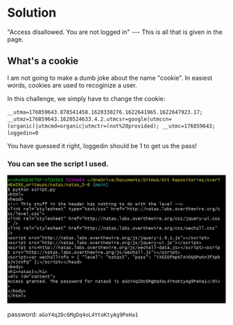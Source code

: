 # Solution

"Access disallowed. You are not logged in"
 --- This is all that is given in the page.

## What's a cookie

I am not going to make a dumb joke about the name "cookie". In easiest words, cookies are used to recoginize a user. 


In this challenge, we simply have to change the cookie:
```
__utma=176859643.878541458.1620330276.1622641965.1622647923.17; __utmz=176859643.1620524633.4.2.utmcsr=google|utmccn=(organic)|utmcmd=organic|utmctr=(not%20provided); __utmc=176859643; loggedin=0
```
You have guessed it right, loggedin should be 1 to get us the pass!

### You can see the script I used. 

![image](./capture.jpg)


password: `aGoY4q2Dc6MgDq4oL4YtoKtyAg9PeHa1`

